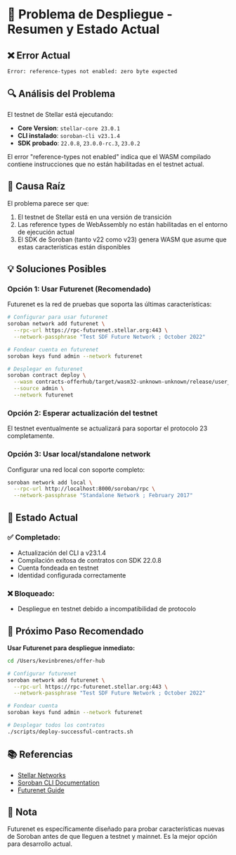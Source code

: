 # 🔴 Problema de Despliegue - Resumen y Estado Actual

## ❌ Error Actual
```
Error: reference-types not enabled: zero byte expected
```

## 🔍 Análisis del Problema

El testnet de Stellar está ejecutando:
- **Core Version**: `stellar-core 23.0.1`
- **CLI instalado**: `soroban-cli v23.1.4`
- **SDK probado**: `22.0.8`, `23.0.0-rc.3`, `23.0.2`

El error "reference-types not enabled" indica que el WASM compilado contiene instrucciones que no están habilitadas en el testnet actual.

## 🎯 Causa Raíz

El problema parece ser que:
1. El testnet de Stellar está en una versión de transición
2. Las reference types de WebAssembly no están habilitadas en el entorno de ejecución actual
3. El SDK de Soroban (tanto v22 como v23) genera WASM que asume que estas características están disponibles

## 💡 Soluciones Posibles

### Opción 1: Usar Futurenet (Recomendado)
Futurenet es la red de pruebas que soporta las últimas características:

```bash
# Configurar para usar futurenet
soroban network add futurenet \
  --rpc-url https://rpc-futurenet.stellar.org:443 \
  --network-passphrase "Test SDF Future Network ; October 2022"

# Fondear cuenta en futurenet
soroban keys fund admin --network futurenet

# Desplegar en futurenet
soroban contract deploy \
  --wasm contracts-offerhub/target/wasm32-unknown-unknown/release/user_registry_contract.wasm \
  --source admin \
  --network futurenet
```

### Opción 2: Esperar actualización del testnet
El testnet eventualmente se actualizará para soportar el protocolo 23 completamente.

### Opción 3: Usar local/standalone network
Configurar una red local con soporte completo:

```bash
soroban network add local \
  --rpc-url http://localhost:8000/soroban/rpc \
  --network-passphrase "Standalone Network ; February 2017"
```

## 📝 Estado Actual

### ✅ Completado:
- Actualización del CLI a v23.1.4
- Compilación exitosa de contratos con SDK 22.0.8
- Cuenta fondeada en testnet
- Identidad configurada correctamente

### ❌ Bloqueado:
- Despliegue en testnet debido a incompatibilidad de protocolo

## 🚀 Próximo Paso Recomendado

**Usar Futurenet para despliegue inmediato:**

```bash
cd /Users/kevinbrenes/offer-hub

# Configurar futurenet
soroban network add futurenet \
  --rpc-url https://rpc-futurenet.stellar.org:443 \
  --network-passphrase "Test SDF Future Network ; October 2022"

# Fondear cuenta
soroban keys fund admin --network futurenet

# Desplegar todos los contratos
./scripts/deploy-successful-contracts.sh
```

## 📚 Referencias

- [Stellar Networks](https://developers.stellar.org/docs/learn/fundamentals/networks)
- [Soroban CLI Documentation](https://developers.stellar.org/docs/tools/developer-tools/cli/stellar-cli)
- [Futurenet Guide](https://developers.stellar.org/docs/learn/fundamentals/networks#futurenet)

## 💬 Nota

Futurenet es específicamente diseñado para probar características nuevas de Soroban antes de que lleguen a testnet y mainnet. Es la mejor opción para desarrollo actual.

